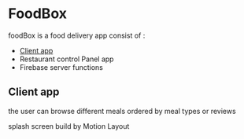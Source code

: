 # FoodBox
foodBox is a food delivery app consist of :
- [Client app](https://github.com/muhammad-hany/FoodBox#clientapp)
- Restaurant control Panel app
- Firebase server functions

## Client app 
the user can browse different meals ordered by meal types or reviews 

splash screen build by Motion Layout


